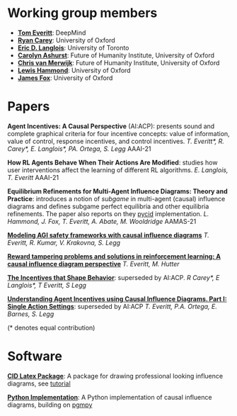 
# Working group members

* **[Tom Everitt](https://www.tomeveritt.se/)**: DeepMind
* **[Ryan Carey](https://www.fhi.ox.ac.uk/team/ryan-carey/)**: University of Oxford
* **[Eric D. Langlois](https://www.linkedin.com/in/edtsft/?ppe=1)**: University of Toronto
* **[Carolyn Ashurst](https://www.fhi.ox.ac.uk/team/carolyn-ashurst/)**: Future of Humanity Institute, University of Oxford
* **[Chris van Merwijk](https://www.fhi.ox.ac.uk/team/chris-van-merwijk/)**: Future of Humanity Institute, University of Oxford
* **[Lewis Hammond](http://www.cs.ox.ac.uk/people/lewis.hammond/)**: University of Oxford
* **[James Fox](http://www.cs.ox.ac.uk/people/james.fox/)**: University of Oxford


# Papers
**Agent Incentives: A Causal Perspective** (AI:ACP): presents sound and complete graphical criteria for four incentive concepts: value of information, value of control, response incentives, and control incentives.
*T. Everitt\*, R. Carey\*, E. Langlois\*, PA. Ortega, S. Legg*
AAAI-21

**How RL Agents Behave When Their Actions Are Modified**: studies how user interventions affect the learning of different RL algorithms.
*E. Langlois, T. Everitt*
AAAI-21

**Equilibrium Refinements for Multi-Agent Influence Diagrams: Theory and Practice**: introduces a notion of _subgame_ in multi-agent (causal) influence diagrams and defines subgame perfect equilibria and other equilibria refinements. The paper also reports on they [pycid](https://github.com/causalincentives/pycid) implementation.
*L. Hammond, J. Fox, T. Everitt, A. Abate, M. Wooldridge*
AAMAS-21

**[Modeling AGI safety frameworks with causal influence diagrams](https://arxiv.org/abs/1906.08663)**
*T. Everitt, R. Kumar, V. Krakovna, S. Legg*

**[Reward tampering problems and solutions in reinforcement learning: A causal influence diagram perspective](https://arxiv.org/abs/1908.04734)**
*T. Everitt, M. Hutter*

**[The Incentives that Shape Behavior](https://arxiv.org/abs/2001.07118)**: superseded by AI:ACP. 
*R Carey\*, E Langlois\*, T Everitt, S Legg*

**[Understanding Agent Incentives using Causal Influence Diagrams. Part I: Single Action Settings](https://arxiv.org/abs/1902.09980)**: superseded by AI:ACP
*T. Everitt, P.A. Ortega, E. Barnes, S. Legg*

(\* denotes equal contribution)

# Software

**[CID Latex Package](https://github.com/causalincentives/cid-latex)**: A package for drawing professional looking influence diagrams, see [tutorial](https://causalincentives.github.io/cid-latex/CausalInfluenceDiagramLatexTutorial.html)

**[Python Implementation](https://github.com/causalincentives/pycid)**: A Python implementation of causal influence diagrams, building on [pgmpy](https://pgmpy.org/)
